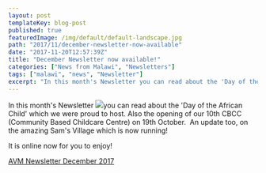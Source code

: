 ```yaml
---
layout: post
templateKey: blog-post
published: true
featuredImage: /img/default/default-landscape.jpg
path: "2017/11/december-newsletter-now-available"
date: "2017-11-20T12:57:39Z"
title: "December Newsletter now available!"
categories: ["News from Malawi", "Newsletters"]
tags: ["malawi", "news", "Newsletter"]
excerpt: "In this month's Newsletter you can read about the 'Day of the African Child' which we were proud to..."
---
```


In this month's Newsletter [![](https://f000.backblazeb2.com/file/avm-wp-uploads/2017/11/AVM-Newsletter-December-2017-WEB_VERSION_Page_1-212x300.jpg)](https://f000.backblazeb2.com/file/avm-wp-uploads/2017/11/AVM-Newsletter-December-2017-WEB_VERSION_Page_1.jpg)you can read about the 'Day of the African Child' which we were proud to host. Also the opening of our 10th CBCC (Community Based Childcare Centre) on 19th October.  An update too, on the amazing Sam's Village which is now running!

It is online now for you to enjoy!

[AVM Newsletter December 2017](https://f000.backblazeb2.com/file/avm-wp-uploads/2017/11/AVM-Newsletter-December-2017-WEB_VERSION.pdf)
